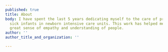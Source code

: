 ```yaml
---
published: true
title: About
body: I have spent the last 5 years dedicating myself to the care of premature and
  sick infants in newborn intensive care units. This work has helped me develop a
  great sense of empathy and understanding of people.
author: ''
author_title_and_organization: ''

---
```

